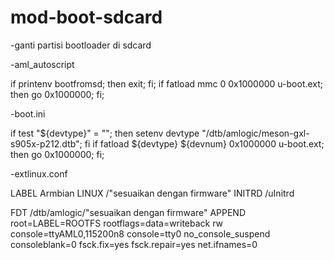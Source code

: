 # mod-boot-sdcard

-ganti partisi bootloader di sdcard

-aml_autoscript

if printenv bootfromsd; then exit; fi;
if fatload mmc 0 0x1000000 u-boot.ext; then go 0x1000000; fi;

-boot.ini

if test "${devtype}" = ""; then setenv devtype "/dtb/amlogic/meson-gxl-s905x-p212.dtb"; fi
if fatload ${devtype} ${devnum} 0x1000000 u-boot.ext; then go 0x1000000; fi;

-extlinux.conf

LABEL Armbian
LINUX /"sesuaikan dengan firmware"
INITRD /uInitrd

FDT /dtb/amlogic/"sesuaikan dengan firmware"
APPEND root=LABEL=ROOTFS rootflags=data=writeback rw console=ttyAML0,115200n8 console=tty0 no_console_suspend consoleblank=0 fsck.fix=yes fsck.repair=yes net.ifnames=0
